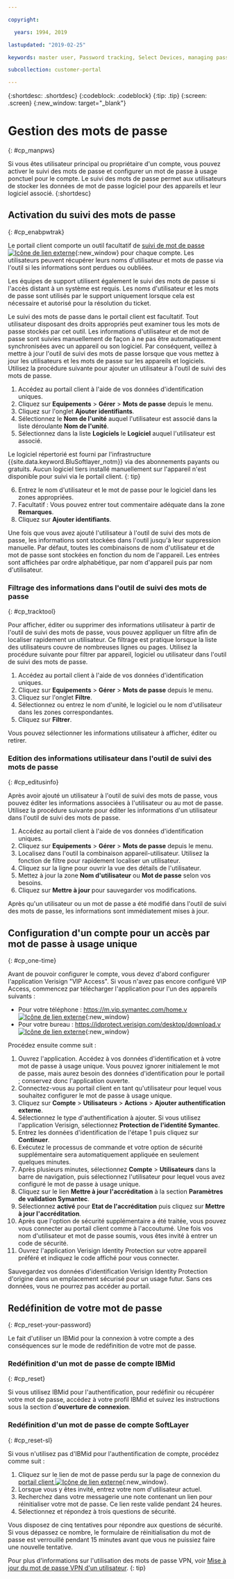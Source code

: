 ```yaml
---

copyright:

  years: 1994, 2019

lastupdated: "2019-02-25"

keywords: master user, Password tracking, Select Devices, managing passwords, password tracking tool 

subcollection: customer-portal

---
```


{:shortdesc: .shortdesc}
{:codeblock: .codeblock}
{:tip: .tip}
{:screen: .screen}
{:new_window: target="_blank"}


# Gestion des mots de passe
{: #cp_manpws}

Si vous êtes utilisateur principal ou propriétaire d'un compte, vous pouvez activer le suivi des mots de passe et configurer un mot de passe à usage ponctuel pour le compte. Le suivi des mots de passe permet aux utilisateurs de stocker les données de mot de passe logiciel pour des appareils et leur logiciel associé.
{:shortdesc}

## Activation du suivi des mots de passe
{: #cp_enabpwtrak}

Le portail client comporte un outil facultatif de [suivi de mot de passe ![Icône de lien externe](../icons/launch-glyph.svg)](https://control.softlayer.com/devices/passwords){:new_window} pour chaque compte. Les utilisateurs peuvent récupérer leurs noms d'utilisateur et mots de passe via l'outil si les informations sont perdues ou oubliées.

Les équipes de support utilisent également le suivi des mots de passe si l'accès distant à un système est requis. Les noms d'utilisateur et les mots de passe sont utilisés par le support uniquement lorsque cela est nécessaire et autorisé pour la résolution du ticket.

Le suivi des mots de passe dans le portail client est facultatif. Tout utilisateur disposant des droits appropriés peut examiner tous les mots de passe stockés par cet outil. Les informations d'utilisateur et de mot de passe sont suivies manuellement de façon à ne pas être automatiquement synchronisées avec un appareil ou son logiciel. Par conséquent, veillez à mettre à jour l'outil de suivi des mots de passe lorsque que vous mettez à jour les utilisateurs et les mots de passe sur les appareils et logiciels. Utilisez la procédure suivante pour ajouter un utilisateur à l'outil de suivi des mots de passe.

1. Accédez au portail client à l'aide de vos données d'identification uniques.
2. Cliquez sur **Equipements** > **Gérer** > **Mots de passe** depuis le menu.
3. Cliquez sur l'onglet **Ajouter identifiants**.
4. Sélectionnez le **Nom de l'unité** auquel l'utilisateur est associé dans la liste déroulante **Nom de l'unité**.
5. Sélectionnez dans la liste **Logiciels** le **Logiciel** auquel l'utilisateur est associé.

  Le logiciel répertorié est fourni par l'infrastructure {{site.data.keyword.BluSoftlayer_notm}} via des abonnements payants ou gratuits. Aucun logiciel tiers installé manuellement sur l'appareil n'est disponible pour suivi via le portail client.
  {: tip}

6. Entrez le nom d'utilisateur et le mot de passe pour le logiciel dans les zones appropriées.
8. Facultatif : Vous pouvez entrer tout commentaire adéquate dans la zone **Remarques**.
9. Cliquez sur **Ajouter identifiants**.

Une fois que vous avez ajouté l'utilisateur à l'outil de suivi des mots de passe, les informations sont stockées dans l'outil jusqu'à leur suppression manuelle. Par défaut, toutes les combinaisons de nom d'utilisateur et de mot de passe sont stockées en fonction du nom de l'appareil. Les entrées sont affichées par ordre alphabétique, par nom d'appareil puis par nom d'utilisateur.

### Filtrage des informations dans l'outil de suivi des mots de passe
{: #cp_tracktool}

Pour afficher, éditer ou supprimer des informations utilisateur à partir de l'outil de suivi des mots de passe, vous pouvez appliquer un filtre afin de localiser rapidement un utilisateur. Ce filtrage est pratique lorsque la liste des utilisateurs couvre de nombreuses lignes ou pages. Utilisez la procédure suivante pour filtrer par appareil, logiciel ou utilisateur dans l'outil de suivi des mots de passe.

1. Accédez au portail client à l'aide de vos données d'identification uniques.
2. Cliquez sur **Equipements** > **Gérer** > **Mots de passe** depuis le menu.
3. Cliquez sur l'onglet **Filtre**.
4. Sélectionnez ou entrez le nom d'unité, le logiciel ou le nom d'utilisateur dans les zones correspondantes.
5. Cliquez sur **Filtrer**.

Vous pouvez sélectionner les informations utilisateur à afficher, éditer ou retirer.

### Edition des informations utilisateur dans l'outil de suivi des mots de passe
{: #cp_editusinfo}

Après avoir ajouté un utilisateur à l'outil de suivi des mots de passe, vous pouvez éditer les informations associées à l'utilisateur ou au mot de passe. Utilisez la procédure suivante pour éditer les informations d'un utilisateur dans l'outil de suivi des mots de passe.

1. Accédez au portail client à l'aide de vos données d'identification uniques.
2. Cliquez sur **Equipements** > **Gérer** > **Mots de passe** depuis le menu.
3. Localisez dans l'outil la combinaison appareil-utilisateur. Utilisez la fonction de filtre pour rapidement localiser un utilisateur.
4. Cliquez sur la ligne pour ouvrir la vue des détails de l'utilisateur.
5. Mettez à jour la zone **Nom d'utilisateur** ou **Mot de passe** selon vos besoins.
6. Cliquez sur **Mettre à jour** pour sauvegarder vos modifications.

Après qu'un utilisateur ou un mot de passe a été modifié dans l'outil de suivi des mots de passe, les informations sont immédiatement mises à jour.

## Configuration d'un compte pour un accès par mot de passe à usage unique
{: #cp_one-time}

Avant de pouvoir configurer le compte, vous devez d'abord configurer l'application Verisign "VIP Access". Si vous n'avez pas encore configuré VIP Access, commencez par télécharger l'application pour l'un des appareils suivants :
* Pour votre téléphone : [https://m.vip.symantec.com/home.v ![Icône de lien externe](../icons/launch-glyph.svg)](https://m.vip.symantec.com/home.v){:new_window}
* Pour votre bureau : [https://idprotect.verisign.com/desktop/download.v ![Icône de lien externe](../icons/launch-glyph.svg)](https://idprotect.verisign.com/desktop/download.v){:new_window}

Procédez ensuite comme suit :
1. Ouvrez l'application. Accédez à vos données d'identification et à votre mot de passe à usage unique. Vous pouvez ignorer initialement le mot de passe, mais aurez besoin des données d'identification pour le portail ; conservez donc l'application ouverte.
2. Connectez-vous au portail client en tant qu'utilisateur pour lequel vous souhaitez configurer le mot de passe à usage unique.
3. Cliquez sur **Compte** > **Utilisateurs** > **Actions** > **Ajouter authentification externe**.
4. Sélectionnez le type d'authentification à ajouter. Si vous utilisez l'application Verisign, sélectionnez **Protection de l'identité Symantec**.
5. Entrez les données d'identification de l'étape 1 puis cliquez sur **Continuer**.
6. Exécutez le processus de commande et votre option de sécurité supplémentaire sera automatiquement appliquée en seulement quelques minutes.
7. Après plusieurs minutes, sélectionnez **Compte** > **Utilisateurs** dans la barre de navigation, puis sélectionnez l'utilisateur pour lequel vous avez configuré le mot de passe à usage unique.
8. Cliquez sur le lien **Mettre à jour l'accréditation** à la section **Paramètres de validation Symantec**.
9. Sélectionnez **activé** pour **Etat de l'accréditation** puis cliquez sur **Mettre à jour l'accréditation**.
10. Après que l'option de sécurité supplémentaire a été traitée, vous pouvez vous connecter au portail client comme à l'accoutumé. Une fois vos nom d'utilisateur et mot de passe soumis, vous êtes invité à entrer un code de sécurité.
11. Ouvrez l'application Verisign Identity Protection sur votre appareil préféré et indiquez le code affiché pour vous connecter.

Sauvegardez vos données d'identification Verisign Identity Protection d'origine dans un emplacement sécurisé pour un usage futur. Sans ces données, vous ne pourrez pas accéder au portail.

## Redéfinition de votre mot de passe
{: #cp_reset-your-password}

Le fait d'utiliser un IBMid pour la connexion à votre compte a des conséquences sur le mode de redéfinition de votre mot de passe.  

### Redéfinition d'un mot de passe de compte IBMid
{: #cp_reset}

Si vous utilisez IBMid pour l'authentification, pour redéfinir ou récupérer votre mot de passe, accédez à votre profil IBMid et suivez les instructions sous la section d'**ouverture de connexion**.

### Redéfinition d'un mot de passe de compte SoftLayer
{: #cp_reset-sl}

Si vous n'utilisez pas d'IBMid pour l'authentification de compte, procédez comme suit :

1. Cliquez sur le lien de mot de passe perdu sur la page de connexion du [portail client ![Icône de lien externe](../icons/launch-glyph.svg)](https://control.softlayer.com/){:new_window}.
2. Lorsque vous y êtes invité, entrez votre nom d'utilisateur actuel.
3. Recherchez dans votre messagerie une note contenant un lien pour réinitialiser votre mot de passe. Ce lien reste valide pendant 24 heures.
4. Sélectionnez et répondez à trois questions de sécurité.

Vous disposez de cinq tentatives pour répondre aux questions de sécurité. Si vous dépassez ce nombre, le formulaire de réinitialisation du mot de passe est verrouillé pendant 15 minutes avant que vous ne puissiez faire une nouvelle tentative.

Pour plus d'informations sur l'utilisation des mots de passe VPN, voir [Mise à jour du mot de passe VPN d'un utilisateur](/docs/infrastructure/iaas-vpn?topic=VPN-update-a-user-s-vpn-password#update-a-user-s-vpn-password).
{: tip}
